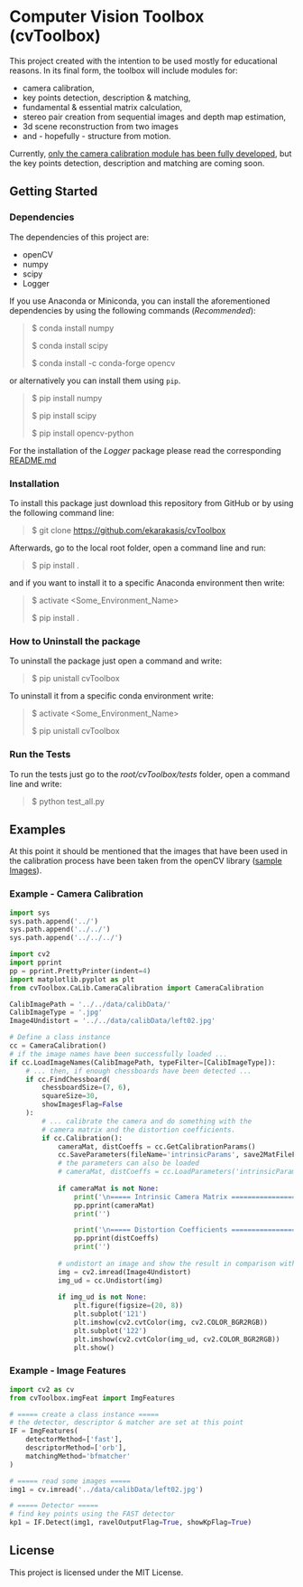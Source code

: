 # Computer Vision Toolbox (cvToolbox)

This project created with the intention to be used mostly for educational reasons. In its final form, the toolbox will include modules for: 

* camera calibration, 
* key points detection, description & matching,
* fundamental & essential matrix calculation,
* stereo pair creation from sequential images and depth map estimation,
* 3d scene reconstruction from two images
* and - hopefully - structure from motion.

Currently, <u>only the camera calibration module has been fully developed</u>, but the key points detection, description and matching are coming soon.

## Getting Started

### Dependencies

The dependencies of this project are: 

- openCV
- numpy
- scipy
- Logger

If you use Anaconda or Miniconda, you can install the aforementioned dependencies by using the following commands (*Recommended*):

> $ conda install numpy
>
> $ conda install scipy
>
> $ conda install -c conda-forge opencv

or alternatively you can install them using `pip`.

> $ pip install numpy
>
> $ pip install scipy
>
> $ pip install opencv-python

For the installation of the *Logger* package please read the corresponding [README.md](https://github.com/ekarakasis/Logger/blob/master/README.md)


### Installation

To install this package just download this repository from GitHub or by using the following command line:

> $ git clone https://github.com/ekarakasis/cvToolbox

Afterwards, go to the local root folder, open a command line and run:

> $ pip install .

and if you want to install it to a specific Anaconda environment then write:

> $ activate <Some_Environment_Name>
>
> $ pip install .

### How to Uninstall the package

To uninstall the package just open a command and write:

> $ pip unistall cvToolbox

To uninstall it from a specific conda environment write:

> $ activate <Some_Environment_Name>
>
> $ pip unistall cvToolbox

### Run the Tests

To run the tests just go to the *root/cvToolbox/tests* folder, open a command line and write:

> $ python test_all.py


## Examples

At this point it should be mentioned that the images that have been used in the calibration process have been taken from the openCV library ([sample Images](https://github.com/opencv/opencv/tree/master/samples/data)).

### Example - Camera Calibration

```python
import sys
sys.path.append('../')
sys.path.append('../../')
sys.path.append('../../../')

import cv2
import pprint 
pp = pprint.PrettyPrinter(indent=4)
import matplotlib.pyplot as plt      
from cvToolbox.CaLib.CameraCalibration import CameraCalibration

CalibImagePath = '../../data/calibData/'
CalibImageType = '.jpg'
Image4Undistort = '../../data/calibData/left02.jpg'

# Define a class instance
cc = CameraCalibration()
# if the image names have been successfully loaded ...
if cc.LoadImageNames(CalibImagePath, typeFilter=[CalibImageType]):
    # ... then, if enough chessboards have been detected ...
    if cc.FindChessboard(
        chessboardSize=(7, 6), 
        squareSize=30, 
        showImagesFlag=False
    ):    
        # ... calibrate the camera and do something with the
        # camera matrix and the distortion coefficients.
        if cc.Calibration():
            cameraMat, distCoeffs = cc.GetCalibrationParams()
            cc.SaveParameters(fileName='intrinsicParams', save2MatFileFlag=True)
            # the parameters can also be loaded
            # cameraMat, distCoeffs = cc.LoadParameters('intrinsicParams.mat')
            
            if cameraMat is not None:
                print('\n===== Intrinsic Camera Matrix ===================')
                pp.pprint(cameraMat)
                print('')

                print('\n===== Distortion Coefficients ===================')
                pp.pprint(distCoeffs)
                print('')
                
            # undistort an image and show the result in comparison with the original one
            img = cv2.imread(Image4Undistort) 
            img_ud = cc.Undistort(img)
            
            if img_ud is not None:
                plt.figure(figsize=(20, 8))
                plt.subplot('121')
                plt.imshow(cv2.cvtColor(img, cv2.COLOR_BGR2RGB))
                plt.subplot('122')
                plt.imshow(cv2.cvtColor(img_ud, cv2.COLOR_BGR2RGB))
                plt.show()               
```

### Example - Image Features

```python
import cv2 as cv
from cvToolbox.imgFeat import ImgFeatures

# ===== create a class instance =====
# the detector, descriptor & matcher are set at this point
IF = ImgFeatures(
    detectorMethod=['fast'], 
    descriptorMethod=['orb'], 
    matchingMethod='bfmatcher'
)

# ===== read some images =====
img1 = cv.imread('../data/calibData/left02.jpg')

# ===== Detector =====
# find key points using the FAST detector
kp1 = IF.Detect(img1, ravelOutputFlag=True, showKpFlag=True)
```



## License

This project is licensed under the MIT License.
